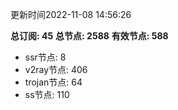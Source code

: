 更新时间2022-11-08 14:56:26

**总订阅: 45**
**总节点: 2588**
**有效节点: 588**
- ssr节点: 8
- v2ray节点: 406
- trojan节点: 64
- ss节点: 110
